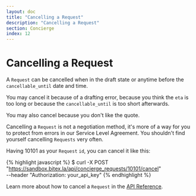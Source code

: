 ```yaml
---
layout: doc
title: "Cancelling a Request"
description: "Cancelling a Request"
section: Concierge
index: 12
---
```


# Cancelling a Request

A `Request` can be cancelled when in the <span class="badge badge-dark">draft</span>
state or anytime before the `cancellable_until` date and time.

You may cancel it because of a drafting error, because you think the `eta` is too
long or because the `cancellable_until` is too short afterwards.

You may also cancel because you don't like the quote.

Cancelling a `Request` is not a negotiation method, it's more of a way for you to
protect from errors in our Service Level Agreement. You shouldn't find yourself
cancelling `Requests` very often.

Having 10101 as your `Request` `id`, you can cancel it like this:

{% highlight javascript %}
$ curl -X POST "https://sandbox.bitex.la/api/concierge_requests/10101/cancel" \
  --header "Authorization: your_api_key"
{% endhighlight %}

Learn more about how to cancel a `Request` in the
[API Reference](https://developers.bitex.la/#6b27b5ea-7770-4779-93fd-6c74874f004a).
